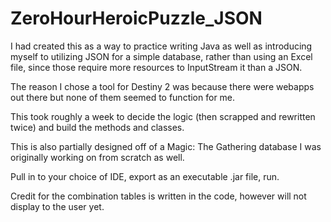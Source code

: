# ZeroHourHeroicPuzzle_JSON

I had created this as a way to practice writing Java as well as introducing myself to utilizing JSON for a simple database,
rather than using an Excel file, since those require more resources to InputStream it than a JSON.

The reason I chose a tool for Destiny 2 was because there were webapps out there but none of them seemed to function for me.

This took roughly a week to decide the logic (then scrapped and rewritten twice) and build the methods and classes.

This is also partially designed off of a Magic: The Gathering database I was originally working on from scratch as well.

Pull in to your choice of IDE, export as an executable .jar file, run.

Credit for the combination tables is written in the code, however will not display to the user yet.
